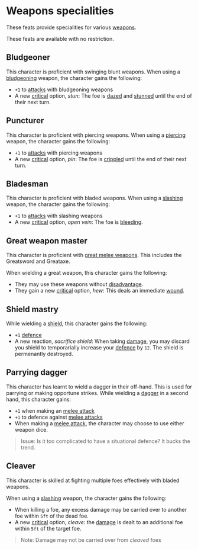 # Weapons specialities
These feats provide specialities for various [weapons](../weapons.md).

These feats are available with no restriction.


## Bludgeoner
This character is proficient with swinging blunt weapons. When using a [bludgeoning](weapons.md#damage-type) weapon, the character gains the following:
 - `+1` to [attacks](rolls.md#attacks) with bludgeoning weapons
 - A new [critical](rolls.md#criticals) option, *stun*: The foe is [dazed](statuses.md#dazed) and [stunned](statuses.md#stunned) until the end of their next turn.


## Puncturer
This character is proficient with piercing weapons. When using a [piercing](weapons.md#damage-type) weapon, the character gains the following:
 - `+1` to [attacks](rolls.md#attacks) with piercing weapons
 - A new [critical](rolls.md#criticals) option, *pin*: The foe is [crippled](statuses.md#crippled) until the end of their next turn.


## Bladesman
This character is proficient with bladed weapons. When using a [slashing](weapons.md#damage-type) weapon, the character gains the following:
 - `+1` to [attacks](rolls.md#attacks) with slashing weapons
 - A new [critical](rolls.md#criticals) option, *open vein*: The foe is [bleeding](statuses.md#bleeding).


## Great weapon master
This character is proficient with [great melee weapons](weapons.md#melee-weapons).
This includes the Greatsword and Greataxe.

When wielding a great weapon, this character gains the following:
 - They may use these weapons without [disadvantage](rolls.md#disadvantage).
 - They gain a new [critical](rolls.md#criticals) option, *hew*: This deals an immediate [wound](stats.md#wounds).


## Shield mastry
While wielding a [shield](items.md#shield), this character gains the following:
 - `+1` [defence](stats.md#defence)
 - A new reaction, *sacrifice shield*: When taking [damage](stats.md#damage), you may discard you shield to temporarially increase your [defence](stats.md#defence) by `12`. The shield is permenantly destroyed.


## Parrying dagger
This character has learnt to wield a dagger in their off-hand. This is used for parrying or making opportune strikes.
While wielding a [dagger](../weapons.md#weapons) in a second hand, this character gains:
 - `+1` when making an [melee attack](../actions.md#melee-attack)
 - `+1` to defence against [melee attacks](../actions.md#melee-attack)
 - When making a [melee attack](../actions.md#melee-attack), the character may choose to use either weapon dice.

> Issue: Is it too complicated to have a situational defence? It bucks the trend.


## Cleaver
This character is skilled at fighting multiple foes effectively with bladed weapons.

When using a [slashing](weapons.md#damage-type) weapon, the character gains the following:
 - When killing a foe, any excess damage may be carried over to another foe within `5ft` of the dead foe.
 - A new [critical](rolls.md#criticals) option, *cleave*: the [damage](stats.md#damage) is dealt to an additional foe within `5ft` of the target foe.

> Note: Damage may not be carried over from *cleaved* foes


